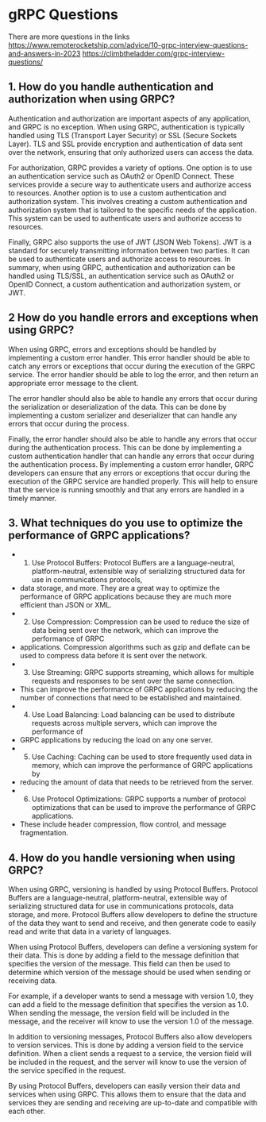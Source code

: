 # gRPC Questions

There are more questions in the links
https://www.remoterocketship.com/advice/10-grpc-interview-questions-and-answers-in-2023
https://climbtheladder.com/grpc-interview-questions/


## 1. How do you handle authentication and authorization when using GRPC?

Authentication and authorization are important aspects of any application, and GRPC is no exception.
When using GRPC, authentication is typically handled using TLS (Transport Layer Security) or SSL (Secure Sockets Layer). TLS and SSL provide 
encryption and authentication of data sent over the network, ensuring that only authorized users can access the data.

For authorization, GRPC provides a variety of options. One option is to use an authentication service such as OAuth2 or OpenID Connect. 
These services provide a secure way to authenticate users and authorize access to resources.
Another option is to use a custom authentication and authorization system. This involves creating a custom authentication and authorization 
system that is tailored to the specific needs of the application. This system can be used to authenticate users and authorize access to resources.

Finally, GRPC also supports the use of JWT (JSON Web Tokens). JWT is a standard for securely transmitting information between two parties. 
It can be used to authenticate users and authorize access to resources.
In summary, when using GRPC, authentication and authorization can be handled using TLS/SSL, an authentication service such as OAuth2 or 
OpenID Connect, a custom authentication and authorization system, or JWT.

## 2 How do you handle errors and exceptions when using GRPC?

When using GRPC, errors and exceptions should be handled by implementing a custom error handler. This error handler should be able to catch any errors or 
exceptions that occur during the execution of the GRPC service. The error handler should be able to log the error, and then return an appropriate 
error message to the client.

The error handler should also be able to handle any errors that occur during the serialization or deserialization of the data. This can be done by 
implementing a custom serializer and deserializer that can handle any errors that occur during the process.

Finally, the error handler should also be able to handle any errors that occur during the authentication process. This can be done by implementing a 
custom authentication handler that can handle any errors that occur during the authentication process.
By implementing a custom error handler, GRPC developers can ensure that any errors or exceptions that occur during the execution of the GRPC 
service are handled properly. This will help to ensure that the service is running smoothly and that any errors are handled in a timely manner.

## 3. What techniques do you use to optimize the performance of GRPC applications?
  - 1. Use Protocol Buffers: Protocol Buffers are a language-neutral, platform-neutral, extensible way of serializing structured data for use in communications protocols, 
  - data storage, and more. They are a great way to optimize the performance of GRPC applications because they are much more efficient than JSON or XML.
  - 2. Use Compression: Compression can be used to reduce the size of data being sent over the network, which can improve the performance of GRPC 
  - applications. Compression algorithms such as gzip and deflate can be used to compress data before it is sent over the network.
  - 3. Use Streaming: GRPC supports streaming, which allows for multiple requests and responses to be sent over the same connection. 
  - This can improve the performance of GRPC applications by reducing the number of connections that need to be established and maintained.
  - 4. Use Load Balancing: Load balancing can be used to distribute requests across multiple servers, which can improve the performance of 
  - GRPC applications by reducing the load on any one server.
  - 5. Use Caching: Caching can be used to store frequently used data in memory, which can improve the performance of GRPC applications by 
  - reducing the amount of data that needs to be retrieved from the server.
  - 6. Use Protocol Optimizations: GRPC supports a number of protocol optimizations that can be used to improve the performance of GRPC applications.
  -  These include header compression, flow control, and message fragmentation.

## 4. How do you handle versioning when using GRPC?
When using GRPC, versioning is handled by using Protocol Buffers. Protocol Buffers are a language-neutral, platform-neutral, extensible way of serializing 
structured data for use in communications protocols, data storage, and more. Protocol Buffers allow developers to define the structure of the data 
they want to send and receive, and then generate code to easily read and write that data in a variety of languages.

When using Protocol Buffers, developers can define a versioning system for their data. This is done by adding a field to the message definition 
that specifies the version of the message. This field can then be used to determine which version of the message should be used when sending or 
receiving data.

For example, if a developer wants to send a message with version 1.0, they can add a field to the message definition that specifies the 
version as 1.0. When sending the message, the version field will be included in the message, and the receiver will know to use the 
version 1.0 of the message.

In addition to versioning messages, Protocol Buffers also allow developers to version services. This is done by adding a version
field to the service definition. When a client sends a request to a service, the version field will be included in the request, and 
the server will know to use the version of the service specified in the request.

By using Protocol Buffers, developers can easily version their data and services when using GRPC. This allows them to ensure that the data and services
they are sending and receiving are up-to-date and compatible with each other.
